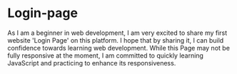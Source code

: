 # Login-page
As I am a beginner in web development, I am very excited to share my first website 'Login Page' on this platform. I hope that by sharing it, I can build  confidence towards learning web development. While this Page may not be fully responsive at the moment, I am committed to quickly learning JavaScript and practicing to enhance its responsiveness.
